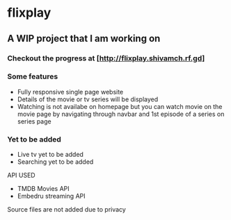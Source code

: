 # flixplay

## A WIP project that I am working on

### Checkout the progress at [http://flixplay.shivamch.rf.gd]

### Some features
- Fully responsive single page website 
- Details of the movie or tv series will be displayed
- Watching is not availabe on homepage but you can watch 
movie on the movie page by navigating through navbar and
1st episode of a series on series page


### Yet to be added
- Live tv yet to be added
- Searching yet to be added



API USED
- TMDB Movies API
- Embedru streaming API


Source files are not added due to privacy
